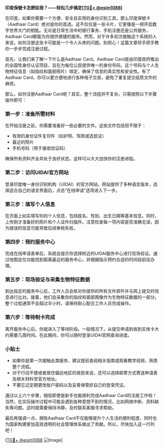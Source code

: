 **印度保號卡怎麽註冊？——轻松几步搞定[[TG💪+ @esim1088](https://t.me/s/esim1088)]**

在印度，如果你需要一个方便、安全且实用的身份识别工具，那么印度保號卡（Aadhaar Card）绝对是你的首选。这不仅仅是一张卡片，它更像是一把开启数字世界大门的钥匙。无论是日常生活中的银行事务、手机注册还是公共服务，Aadhaar Card都能为你提供便捷的服务。然而，对于许多初次接触这个系统的人来说，如何注册这张卡可能是一个令人头疼的问题。别担心！这篇文章将手把手教你一步步完成注册过程。

首先，让我们来了解一下什么是Aadhaar Card。Aadhaar Card是由印度政府推出的全国性身份认证项目，旨在为每位公民提供唯一的身份号码。这个号码与个人生物特征信息（如指纹和面部照片）绑定，确保了信息的真实性和安全性。有了Aadhaar Card，你可以更方便地进行各种电子交易，避免了重复提交纸质文件的麻烦。

那么，如何注册Aadhaar Card呢？其实，整个流程并不复杂，只需按照以下步骤操作即可：

### 第一步：准备所需材料

在开始注册之前，你需要准备好一些必要的文件。这些文件包括但不限于：
- 有效的身份证件复印件（如护照、驾照或选民证）
- 最近的照片
- 手机号码（用于接收验证码）

确保所有资料齐全并处于良好状态，这样可以大大加快你的注册进程。

### 第二步：访问UIDAI官方网站

登录印度唯一身份识别机构（UIDAI）的官方网站。网站提供了多种语言版本，选择适合自己的语言界面后，点击“在线申请”选项进入下一步。

### 第三步：填写个人信息

在页面上如实填写你的个人信息，包括姓名、性别、出生日期等基本信息。同时，上传刚才准备好的照片和个人证件扫描件。注意检查每一项内容是否准确无误，因为错误的信息可能导致后续审核失败。

### 第四步：预约服务中心

完成在线申请表单后，系统会提示你选择附近的UIDAI服务中心进行现场验证。通过地图定位功能找到距离最近的服务中心，并根据指示预约合适的时间段前往办理。

### 第五步：现场验证与采集生物特征数据

到达指定的服务中心后，工作人员会核对你提供的所有文件原件并与网上提交的信息进行比对。接着，他们会采集你的指纹和面部图像作为生物特征数据的一部分。整个过程通常不会超过半小时，请保持耐心配合工作人员完成操作。

### 第六步：等待制卡完成

离开服务中心后，你就进入了等待阶段。一般情况下，从提交申请到收到实体卡大约需要几周时间。在此期间，你可以随时登录UIDAI官网查询进度。

### 小贴士

- 如果你是第一次接触此类服务，建议提前查阅相关指南或观看教学视频，熟悉整个流程。
- 对于行动不便或者居住偏远地区的居民来说，还可以选择邮寄方式寄送申请表及相关材料至官方地址。
- 不要忘记定期更改账户密码以及妥善保管好自己的登录凭证。

通过以上六个步骤，相信即使是新手也能顺利完成Aadhaar Card的注册工作啦！当然，在实际操作过程中可能会遇到各种意想不到的情况，比如网络中断、资料缺失等问题。这时就需要保持冷静，及时联系客服寻求帮助。

最后再强调一点，拥有Aadhaar Card不仅能够提升个人生活的便利程度，同时也为国家构建更加高效透明的社会管理体系做出了贡献。所以，尽快加入这一行列吧！

[[TG💪+ @esim1088](https://t.me/s/esim1088) ![Image](https://i.postimg.cc/4NQfJmqS/Snipaste-2025-05-13-00-14-12.png)]